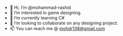 - 👋 Hi, I’m @mohammad-rashid
- 👀 I’m interested in game designing.
- 🌱 I’m currently learning C#
- 💞️ I’m looking to collaborate on any designing project.
- 📫 You can reach me @ mohdr138@gmail.com

<!---
mohammad-rashid/mohammad-rashid is a ✨ special ✨ repository because its `README.md` (this file) appears on your GitHub profile.
You can click the Preview link to take a look at your changes.
--->
